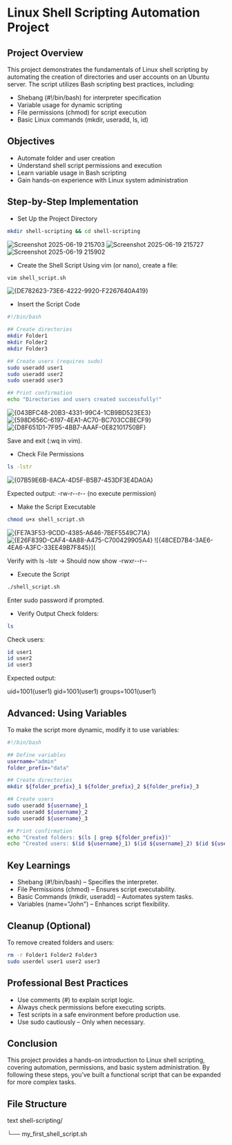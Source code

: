 
# Linux Shell Scripting Automation Project

## Project Overview
This project demonstrates the fundamentals of Linux shell scripting by automating the creation of directories and user accounts on an Ubuntu server. The script utilizes Bash scripting best practices, including:

- Shebang (#!/bin/bash) for interpreter specification
- Variable usage for dynamic scripting
- File permissions (chmod) for script execution
- Basic Linux commands (mkdir, useradd, ls, id)

## Objectives
- Automate folder and user creation
- Understand shell script permissions and execution
- Learn variable usage in Bash scripting
- Gain hands-on experience with Linux system administration

## Step-by-Step Implementation

- Set Up the Project Directory

```bash
mkdir shell-scripting && cd shell-scripting
```
![Screenshot 2025-06-19 215703](https://github.com/Abrahamnosa23/Training/blob/main/DevOps/3MTT-DAREY/DevOps-Module-2/Linux-Shell-Scripting-Mini/Screenshots/Screenshot%202025-06-19%20215703.png)
![Screenshot 2025-06-19 215727](https://github.com/Abrahamnosa23/Training/blob/main/DevOps/3MTT-DAREY/DevOps-Module-2/Linux-Shell-Scripting-Mini/Screenshots/Screenshot%202025-06-19%20215727.png)
![Screenshot 2025-06-19 215902](https://github.com/Abrahamnosa23/Training/blob/main/DevOps/3MTT-DAREY/DevOps-Module-2/Linux-Shell-Scripting-Mini/Screenshots/Screenshot%202025-06-19%20215902.png)
- Create the Shell Script
Using vim (or nano), create a file:

```bash
vim shell_script.sh
```

![{DE782623-73E6-4222-9920-F2267640A419}](https://github.com/Abrahamnosa23/Training/blob/main/DevOps/3MTT-DAREY/DevOps-Module-2/Linux-Shell-Scripting-Mini/Screenshots/%7BDE782623-73E6-4222-9920-F2267640A419%7D.png)

- Insert the Script Code

```bash
#!/bin/bash

## Create directories
mkdir Folder1
mkdir Folder2
mkdir Folder3

## Create users (requires sudo)
sudo useradd user1
sudo useradd user2
sudo useradd user3

## Print confirmation
echo "Directories and users created successfully!"
```
![{043BFC48-20B3-4331-99C4-1CB9BD523EE3}](https://github.com/Abrahamnosa23/Training/blob/main/DevOps/3MTT-DAREY/DevOps-Module-2/Linux-Shell-Scripting-Mini/Screenshots/%7B043BFC48-20B3-4331-99C4-1CB9BD523EE3%7D.png)
![{598D656C-6197-4EA1-AC70-BC703CCBECF9}](https://github.com/Abrahamnosa23/Training/blob/main/DevOps/3MTT-DAREY/DevOps-Module-2/Linux-Shell-Scripting-Mini/Screenshots/%7B598D656C-6197-4EA1-AC70-BC703CCBECF9%7D.png)
![{D8F651D1-7F95-4BB7-AAAF-0E82101750BF}](https://github.com/Abrahamnosa23/Training/blob/main/DevOps/3MTT-DAREY/DevOps-Module-2/Linux-Shell-Scripting-Mini/Screenshots/%7BD8F651D1-7F95-4BB7-AAAF-0E82101750BF%7D.png)

Save and exit (:wq in vim).

- Check File Permissions

```bash
ls -lstr
```

![{07B59E6B-8ACA-4D5F-B5B7-453DF3E4DA0A}](https://github.com/Abrahamnosa23/Training/blob/main/DevOps/3MTT-DAREY/DevOps-Module-2/Linux-Shell-Scripting-Mini/Screenshots/%7B07B59E6B-8ACA-4D5F-B5B7-453DF3E4DA0A%7D.png)

Expected output: -rw-r--r-- (no execute permission)

- Make the Script Executable

```bash
chmod u+x shell_script.sh
```
![{FE7A3F53-9CDD-4385-A646-7BEF5549C71A}](https://github.com/Abrahamnosa23/Training/blob/main/DevOps/3MTT-DAREY/DevOps-Module-2/Linux-Shell-Scripting-Mini/Screenshots/%7BFE7A3F53-9CDD-4385-A646-7BEF5549C71A%7D.png)
![{E26F839D-CAF4-4A88-A475-C700429905A4}](https://github.com/Abrahamnosa23/Training/blob/main/DevOps/3MTT-DAREY/DevOps-Module-2/Linux-Shell-Scripting-Mini/Screenshots/%7BE26F839D-CAF4-4A88-A475-C700429905A4%7D.png)
![{48CED7B4-3AE6-4EA6-A3FC-33EE49B7F845}](


Verify with ls -lstr → Should now show -rwxr--r--

- Execute the Script

```bash
./shell_script.sh
```
Enter sudo password if prompted.

- Verify Output
Check folders:

```bash
ls
```
Check users:

```bash
id user1
id user2
id user3
```
Expected output:

uid=1001(user1) gid=1001(user1) groups=1001(user1)

## Advanced: Using Variables
To make the script more dynamic, modify it to use variables:

```bash
#!/bin/bash

## Define variables
username="admin"
folder_prefix="data"

## Create directories
mkdir ${folder_prefix}_1 ${folder_prefix}_2 ${folder_prefix}_3

## Create users
sudo useradd ${username}_1
sudo useradd ${username}_2
sudo useradd ${username}_3

## Print confirmation
echo "Created folders: $(ls | grep ${folder_prefix})"
echo "Created users: $(id ${username}_1) $(id ${username}_2) $(id ${username}_3)"
```

## Key Learnings
- Shebang (#!/bin/bash) – Specifies the interpreter.
- File Permissions (chmod) – Ensures script executability.
- Basic Commands (mkdir, useradd) – Automates system tasks.
- Variables (name="John") – Enhances script flexibility.

## Cleanup (Optional)
To remove created folders and users:

```bash
rm -r Folder1 Folder2 Folder3
sudo userdel user1 user2 user3
```

## Professional Best Practices
- Use comments (#) to explain script logic.
- Always check permissions before executing scripts.
- Test scripts in a safe environment before production use.
- Use sudo cautiously – Only when necessary.

## Conclusion
This project provides a hands-on introduction to Linux shell scripting, covering automation, permissions, and basic system administration. By following these steps, you’ve built a functional script that can be expanded for more complex tasks.

## File Structure

text
shell-scripting/

└── my_first_shell_script.sh
